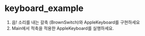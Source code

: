 # keyboard_example
1. 읍! 소리를 내는 갈축 (BrownSwitch)와 AppleKeyboard를 구현하세요
2. Main에서 적축을 적용한 AppleKeyboard를 실행하세요.
